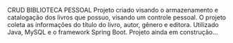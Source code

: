 CRUD BIBLIOTECA PESSOAL
Projeto criado visando o armazenamento e catalogação dos livros que possuo, visando um controle pessoal. O projeto coleta as informações do título do livro, autor, gênero e editora.
Utilizado Java, MySQL e o framework Spring Boot.
Projeto ainda em construção...
